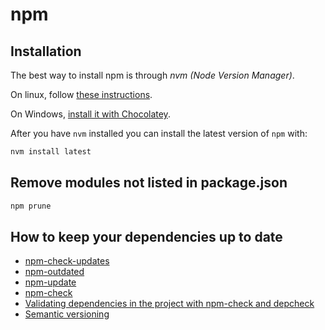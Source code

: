 # npm

## Installation

The best way to install npm is through _nvm (Node Version Manager)_.

On linux, follow [these instructions](https://github.com/nvm-sh/nvm#install--update-script).

On Windows, [install it with Chocolatey](https://chocolatey.org/packages/nvm).

After you have `nvm` installed you can install the latest version of `npm` with:

```powershell
nvm install latest
```

## Remove modules not listed in package.json

```powershell
npm prune
```

## How to keep your dependencies up to date

- [npm-check-updates](https://www.npmjs.com/package/npm-check-updates)
- [npm-outdated](https://docs.npmjs.com/cli/outdated.html)
- [npm-update](https://docs.npmjs.com/cli/update.html)
- [npm-check](https://www.npmjs.com/package/npm-check)
- [Validating dependencies in the project with npm-check and depcheck](https://medium.com/@wlodarczyk_j/validating-dependencies-in-the-project-with-npm-check-and-depcheck-20e83345fc1f)
- [Semantic versioning](https://semver.org/)
